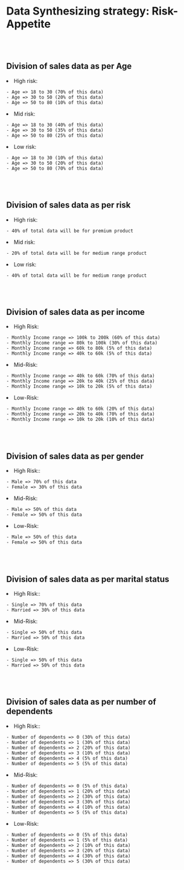 <h1>Data Synthesizing strategy: Risk-Appetite</h1>
<br><br>


<h2>Division of sales data as per Age</h2>
<li> High risk:

    - Age => 18 to 30 (70% of this data)
    - Age => 30 to 50 (20% of this data)
    - Age => 50 to 80 (10% of this data)

<li> Mid risk:

    - Age => 18 to 30 (40% of this data)
    - Age => 30 to 50 (35% of this data)
    - Age => 50 to 80 (25% of this data)

<li> Low risk:

    - Age => 18 to 30 (10% of this data)
    - Age => 30 to 50 (20% of this data)
    - Age => 50 to 80 (70% of this data)


<br><br>

<h2>Division of sales data as per risk</h2>
<li> High risk:

    - 40% of total data will be for premium product

<li> Mid risk:

    - 20% of total data will be for medium range product

<li> Low risk:

    - 40% of total data will be for medium range product
<br><br>

<h2>Division of sales data as per income</h2>

<li> High Risk:

    - Monthly Income range => 100k to 200k (60% of this data)
    - Monthly Income range => 80k to 100k (30% of this data)
    - Monthly Income range => 60k to 80k (5% of this data)
    - Monthly Income range => 40k to 60k (5% of this data)

<li> Mid-Risk:

    - Monthly Income range => 40k to 60k (70% of this data)
    - Monthly Income range => 20k to 40k (25% of this data)
    - Monthly Income range => 10k to 20k (5% of this data)

<li> Low-Risk:

    - Monthly Income range => 40k to 60k (20% of this data)
    - Monthly Income range => 20k to 40k (70% of this data)
    - Monthly Income range => 10k to 20k (10% of this data)
<br><br>

<h2>Division of sales data as per gender</h2>

<li> High Risk::

    - Male => 70% of this data
    - Female => 30% of this data

<li> Mid-Risk:

    - Male => 50% of this data
    - Female => 50% of this data

<li> Low-Risk:

    - Male => 50% of this data
    - Female => 50% of this data
<br><br>

<h2>Division of sales data as per marital status</h2>

<li> High Risk::

    - Single => 70% of this data
    - Married => 30% of this data

<li> Mid-Risk:

    - Single => 50% of this data
    - Married => 50% of this data

<li> Low-Risk:

    - Single => 50% of this data
    - Married => 50% of this data
<br><br>

<h2>Division of sales data as per number of dependents</h2>

<li> High Risk::

    - Number of dependents => 0 (30% of this data)
    - Number of dependents => 1 (30% of this data)
    - Number of dependents => 2 (20% of this data)
    - Number of dependents => 3 (10% of this data)
    - Number of dependents => 4 (5% of this data)
    - Number of dependents => 5 (5% of this data)

<li> Mid-Risk:

    - Number of dependents => 0 (5% of this data)
    - Number of dependents => 1 (20% of this data)
    - Number of dependents => 2 (30% of this data)
    - Number of dependents => 3 (30% of this data)
    - Number of dependents => 4 (10% of this data)
    - Number of dependents => 5 (5% of this data)

<li> Low-Risk:

    - Number of dependents => 0 (5% of this data)
    - Number of dependents => 1 (5% of this data)
    - Number of dependents => 2 (10% of this data)
    - Number of dependents => 3 (20% of this data)
    - Number of dependents => 4 (30% of this data)
    - Number of dependents => 5 (30% of this data)
<br><br>


